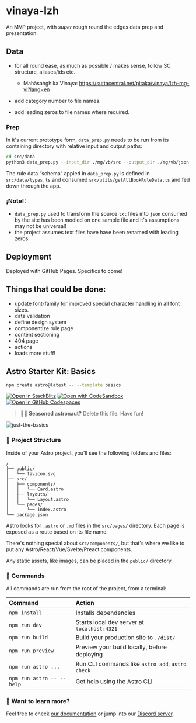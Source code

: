 # vinaya-lzh

An MVP project, with _super_ rough round the edges data prep and presentation.

## Data 

- for all round ease, as much as possible / makes sense, follow SC structure, aliases/ids etc.
    - Mahāsaṅghika Vinaya: https://suttacentral.net/pitaka/vinaya/lzh-mg-vi?lang=en

- add category number to file names.
- add leading zeros to file names where required.

### Prep

In it's current prototype form, `data_prep.py` needs to be run from its containing directory with relative input and output paths:

```sh
cd src/data
python3 data_prep.py --input_dir ./mg/vb/src --output_dir ./mg/vb/json --school "Mahāsaṅghika Vinaya" --book "Bhikkhunī Vibhaṅga"
```

The rule data “schema“ appied in `data_prep.py` is defined in `src/data/types.ts` and consumed `src/utils/getAllBookRuleData.ts` and fed down through the app.

### ¡Note!:

- `data_prep.py` used to transform the source `txt` files into `json` consumed by the site has been modled on one sample file and it's assumptions may not be universal!
- the project assumes text files have have been renamed with leading zeros.

## Deployment

Deployed with GitHub Pages. Specifics to come!

## Things that could be done:

- update font-family for improved special character handling in all font sizes. 
- data validation
- define design system
- componentize rule page
- content sectioning
- 404 page
- actions
- loads more stuff!

## Astro Starter Kit: Basics

```sh
npm create astro@latest -- --template basics
```

[![Open in StackBlitz](https://developer.stackblitz.com/img/open_in_stackblitz.svg)](https://stackblitz.com/github/withastro/astro/tree/latest/examples/basics)
[![Open with CodeSandbox](https://assets.codesandbox.io/github/button-edit-lime.svg)](https://codesandbox.io/p/sandbox/github/withastro/astro/tree/latest/examples/basics)
[![Open in GitHub Codespaces](https://github.com/codespaces/badge.svg)](https://codespaces.new/withastro/astro?devcontainer_path=.devcontainer/basics/devcontainer.json)

> 🧑‍🚀 **Seasoned astronaut?** Delete this file. Have fun!

![just-the-basics](https://github.com/withastro/astro/assets/2244813/a0a5533c-a856-4198-8470-2d67b1d7c554)

### 🚀 Project Structure

Inside of your Astro project, you'll see the following folders and files:

```text
/
├── public/
│   └── favicon.svg
├── src/
│   ├── components/
│   │   └── Card.astro
│   ├── layouts/
│   │   └── Layout.astro
│   └── pages/
│       └── index.astro
└── package.json
```

Astro looks for `.astro` or `.md` files in the `src/pages/` directory. Each page is exposed as a route based on its file name.

There's nothing special about `src/components/`, but that's where we like to put any Astro/React/Vue/Svelte/Preact components.

Any static assets, like images, can be placed in the `public/` directory.

### 🧞 Commands

All commands are run from the root of the project, from a terminal:

| Command                   | Action                                           |
| :------------------------ | :----------------------------------------------- |
| `npm install`             | Installs dependencies                            |
| `npm run dev`             | Starts local dev server at `localhost:4321`      |
| `npm run build`           | Build your production site to `./dist/`          |
| `npm run preview`         | Preview your build locally, before deploying     |
| `npm run astro ...`       | Run CLI commands like `astro add`, `astro check` |
| `npm run astro -- --help` | Get help using the Astro CLI                     |

### 👀 Want to learn more?

Feel free to check [our documentation](https://docs.astro.build) or jump into our [Discord server](https://astro.build/chat).
